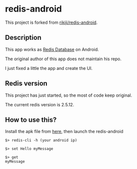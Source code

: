 # redis-android

This project is forked from [rikiji/redis-android](https://github.com/rikiji/redis-android).

## Description

This app works as [Redis Database](http://redis.io/) on Android.

The original author of this app does not maintain his repo.

I just fixed a little the app and create the UI.

## Redis version

This project has just started, so the most of code keep original.

The current redis version is 2.5.12.

## How to use this?

Install the apk file from [here](), then launch the redis-android

```
$> redis-cli -h (your android ip)

$> set Hello myMessage

$> get
myMessage
```

